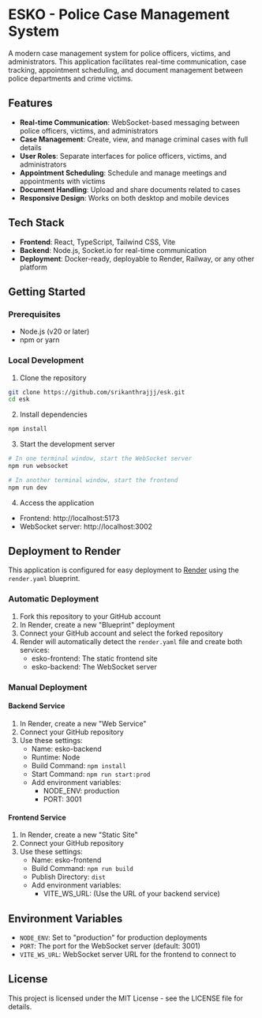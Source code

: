 # ESKO - Police Case Management System

A modern case management system for police officers, victims, and administrators. This application facilitates real-time communication, case tracking, appointment scheduling, and document management between police departments and crime victims.

## Features

- **Real-time Communication**: WebSocket-based messaging between police officers, victims, and administrators
- **Case Management**: Create, view, and manage criminal cases with full details
- **User Roles**: Separate interfaces for police officers, victims, and administrators
- **Appointment Scheduling**: Schedule and manage meetings and appointments with victims
- **Document Handling**: Upload and share documents related to cases
- **Responsive Design**: Works on both desktop and mobile devices

## Tech Stack

- **Frontend**: React, TypeScript, Tailwind CSS, Vite
- **Backend**: Node.js, Socket.io for real-time communication
- **Deployment**: Docker-ready, deployable to Render, Railway, or any other platform

## Getting Started

### Prerequisites

- Node.js (v20 or later)
- npm or yarn

### Local Development

1. Clone the repository
```bash
git clone https://github.com/srikanthrajjj/esk.git
cd esk
```

2. Install dependencies
```bash
npm install
```

3. Start the development server
```bash
# In one terminal window, start the WebSocket server
npm run websocket

# In another terminal window, start the frontend
npm run dev
```

4. Access the application
- Frontend: http://localhost:5173
- WebSocket server: http://localhost:3002

## Deployment to Render

This application is configured for easy deployment to [Render](https://render.com) using the `render.yaml` blueprint.

### Automatic Deployment

1. Fork this repository to your GitHub account
2. In Render, create a new "Blueprint" deployment
3. Connect your GitHub account and select the forked repository
4. Render will automatically detect the `render.yaml` file and create both services:
   - esko-frontend: The static frontend site
   - esko-backend: The WebSocket server

### Manual Deployment

#### Backend Service

1. In Render, create a new "Web Service"
2. Connect your GitHub repository
3. Use these settings:
   - Name: esko-backend
   - Runtime: Node
   - Build Command: `npm install`
   - Start Command: `npm run start:prod`
   - Add environment variables:
     - NODE_ENV: production
     - PORT: 3001

#### Frontend Service

1. In Render, create a new "Static Site"
2. Connect your GitHub repository
3. Use these settings:
   - Name: esko-frontend
   - Build Command: `npm run build`
   - Publish Directory: `dist`
   - Add environment variables:
     - VITE_WS_URL: (Use the URL of your backend service)

## Environment Variables

- `NODE_ENV`: Set to "production" for production deployments
- `PORT`: The port for the WebSocket server (default: 3001)
- `VITE_WS_URL`: WebSocket server URL for the frontend to connect to

## License

This project is licensed under the MIT License - see the LICENSE file for details.
